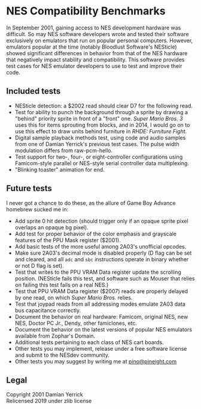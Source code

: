 # NES Compatibility Benchmarks

In September 2001, gaining access to NES development hardware was
difficult. So may NES software developers wrote and tested their
software exclusively on emulators that run on popular personal
computers.  However, emulators popular at the time (notably Bloodlust
Software's NESticle) showed significant differences in behavior from
that of the NES hardware that negatively impact stability and
compatibility. This software provides test cases for NES emulator
developers to use to test and improve their code.

## Included tests

- NESticle detection: a $2002 read should clear D7 for the
  following read.
- Test for ability to punch the background through a sprite by
  drawing a "behind" priority sprite in front of a "front" one.
  _Super Mario Bros. 3_ uses this for items sprouting from blocks,
  and in 2014, I would go on to use this effect to draw units
  behind furniture in _RHDE: Furniture Fight_.
- Digital sample playback methods test, using code and audio
  samples from one of Damian Yerrick's previous test cases.
  The pulse width modulation differs from raw-pcm-hello.
- Test support for two-, four-, or eight-controller configurations
  using Famicom-style parallel or NES-style serial controller data
  multiplexing.
- "Blinking toaster" animation for end.

## Future tests

I never got a chance to do these, as the allure of Game Boy Advance
homebrew sucked me in:

- Add sprite 0 hit detection (should trigger only if an opaque
  sprite pixel overlaps an opaque bg pixel).
- Add test for proper behavior of the color emphasis and grayscale
  features of the PPU Mask register ($2001).
- Add basic tests of the more useful among 2A03's unofficial opcodes.
- Make sure 2A03's decimal mode is disabled properly (D flag can be
  set and cleared, and all `adc` and `sbc` instructions operate in
  binary whether or not D flag is set).
- Test that writes to the PPU VRAM Data register update the
  scrolling position. (NESticle fails this test, and software such
  as Mouser that relies on failing this test fails on a real NES.)
- Test that PPU VRAM Data register ($2007) reads are properly
  delayed by one read, on which _Super Mario Bros._ relies.
- Test that joypad reads from all addressing modes emulate 2A03
  data bus capacitance correctly.
- Document the behavior on real hardware:  Famicom, original NES,
  new NES, Doctor PC Jr., Dendy, other famiclones, etc.
- Document the behavior on the latest versions of popular NES
  emulators available from Zophar's Domain.
- Additional tests pertaining to each class of NES cart boards.
- Other tests you may implement, release under a free software
  license and submit to the NESdev community.
- Other tests you may suggest by writing me at
  pino@pineight.com
                  
## Legal

Copyright 2001 Damian Yerrick  
Relicensed 2019 under zlib license
